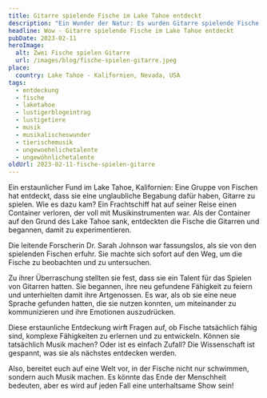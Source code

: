 ```yaml
---
title: Gitarre spielende Fische im Lake Tahoe entdeckt
description: "Ein Wunder der Natur: Es wurden Gitarre spielende Fische im Lake Tahoe entdeckt. Lese jetzt hier weiter."
headline: Wow - Gitarre spielende Fische im Lake Tahoe entdeckt
pubDate: 2023-02-11
heroImage:
  alt: Zwei Fische spielen Gitarre
  url: /images/blog/fische-spielen-gitarre.jpeg
place:
  country: Lake Tahoe - Kalifornien, Nevada, USA
tags:
  - entdeckung
  - fische
  - laketahoe
  - lustigerblogeintrag
  - lustigetiere
  - musik
  - musikalischeswunder
  - tierischemusik
  - ungewoehnlichetalente
  - ungewöhnlichetalente
oldUrl: 2023-02-11-fische-spielen-gitarre
---
```


Ein erstaunlicher Fund im Lake Tahoe, Kalifornien: Eine Gruppe von Fischen hat entdeckt, dass sie eine unglaubliche Begabung dafür haben, Gitarre zu spielen. Wie es dazu kam? Ein Frachtschiff hat auf seiner Reise einen Container verloren, der voll mit Musikinstrumenten war. Als der Container auf den Grund des Lake Tahoe sank, entdeckten die Fische die Gitarren und begannen, damit zu experimentieren.

Die leitende Forscherin Dr. Sarah Johnson war fassungslos, als sie von den spielenden Fischen erfuhr. Sie machte sich sofort auf den Weg, um die Fische zu beobachten und zu untersuchen.

Zu ihrer Überraschung stellten sie fest, dass sie ein Talent für das Spielen von Gitarren hatten. Sie begannen, ihre neu gefundene Fähigkeit zu feiern und unterhielten damit ihre Artgenossen. Es war, als ob sie eine neue Sprache gefunden hatten, die sie nutzen konnten, um miteinander zu kommunizieren und ihre Emotionen auszudrücken.

Diese erstaunliche Entdeckung wirft Fragen auf, ob Fische tatsächlich fähig sind, komplexe Fähigkeiten zu erlernen und zu entwickeln. Können sie tatsächlich Musik machen? Oder ist es einfach Zufall? Die Wissenschaft ist gespannt, was sie als nächstes entdecken werden.

Also, bereitet euch auf eine Welt vor, in der Fische nicht nur schwimmen, sondern auch Musik machen. Es könnte das Ende der Menschheit bedeuten, aber es wird auf jeden Fall eine unterhaltsame Show sein!
